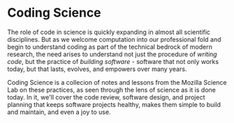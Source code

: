 Coding Science
==============

The role of code in science is quickly expanding in almost all scientific disciplines. But as we welcome computation into our professional fold and begin to understand coding as part of the technical bedrock of modern research, the need arises to understand not just the procedure of *writing code*, but the practice of *building software* - software that not only works today, but that lasts, evolves, and empowers over many years.

Coding Science is a collecion of notes and lessons from the Mozilla Science Lab on these practices, as seen through the lens of science as it is done today. In it, we'll cover the code review, software design, and project planning that keeps software projects healthy, makes them simple to build and maintain, and even a joy to use.
